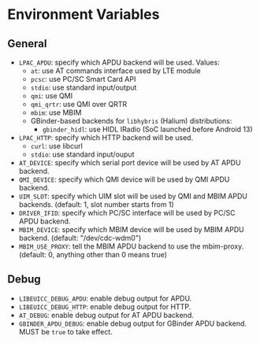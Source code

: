 # Environment Variables

## General

* `LPAC_APDU`: specify which APDU backend will be used. Values:
  - `at`: use AT commands interface used by LTE module
  - `pcsc`: use PC/SC Smart Card API
  - `stdio`: use standard input/output
  - `qmi`: use QMI
  - `qmi_qrtr`: use QMI over QRTR
  - `mbim`: use MBIM
  - GBinder-based backends for `libhybris` (Halium) distributions:
	- `gbinder_hidl`: use HIDL IRadio (SoC launched before Android 13)
* `LPAC_HTTP`: specify which HTTP backend will be used.
  - `curl`: use libcurl
  - `stdio`: use standard input/ouput
* `AT_DEVICE`: specify which serial port device will be used by AT APDU backend.
* `QMI_DEVICE`: specify which QMI device will be used by QMI APDU backend.
* `UIM_SLOT`: specify which UIM slot will be used by QMI and MBIM APDU backends. (default: 1, slot number starts from 1)
* `DRIVER_IFID`: specify which PC/SC interface will be used by PC/SC APDU backend.
* `MBIM_DEVICE`: specify which MBIM device will be used by MBIM APDU backend. (default: "/dev/cdc-wdm0")
* `MBIM_USE_PROXY`: tell the MBIM APDU backend to use the mbim-proxy. (default: 0, anything other than 0 means true)

## Debug

* `LIBEUICC_DEBUG_APDU`: enable debug output for APDU.
* `LIBEUICC_DEBUG_HTTP`: enable debug output for HTTP.
* `AT_DEBUG`: enable debug output for AT APDU backend.
* `GBINDER_APDU_DEBUG`: enable debug output for GBinder APDU backend. MUST be `true` to take effect.
